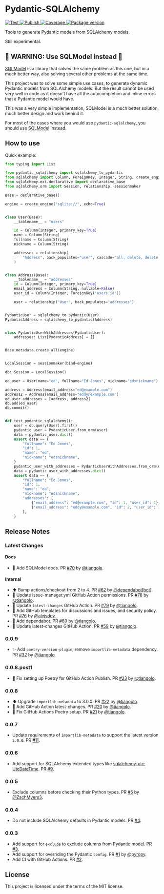 # Pydantic-SQLAlchemy

<a href="https://github.com/tiangolo/pydantic-sqlalchemy/actions?query=workflow%3ATest" target="_blank">
    <img src="https://github.com/tiangolo/pydantic-sqlalchemy/workflows/Test/badge.svg" alt="Test">
</a>
<a href="https://github.com/tiangolo/pydantic-sqlalchemy/actions?query=workflow%3APublish" target="_blank">
    <img src="https://github.com/tiangolo/pydantic-sqlalchemy/workflows/Publish/badge.svg" alt="Publish">
</a>
<a href="https://codecov.io/gh/tiangolo/pydantic-sqlalchemy" target="_blank">
    <img src="https://img.shields.io/codecov/c/github/tiangolo/pydantic-sqlalchemy?color=%2334D058" alt="Coverage">
</a>
<a href="https://pypi.org/project/pydantic-sqlalchemy" target="_blank">
    <img src="https://img.shields.io/pypi/v/pydantic-sqlalchemy?color=%2334D058&label=pypi%20package" alt="Package version">
</a>

Tools to generate Pydantic models from SQLAlchemy models.

Still experimental.

## 🚨 WARNING: Use SQLModel instead 🚨

[SQLModel](https://sqlmodel.tiangolo.com/) is a library that solves the same problem as this one, but in a much better way, also solving several other problems at the same time.

This project was to solve some simple use cases, to generate dynamic Pydantic models from SQLAlchemy models. But the result cannot be used very well in code as it doesn't have all the autocompletion and inline errors that a Pydantic model would have.

This was a very simple implementation, SQLModel is a much better solution, much better design and work behind it.

For most of the cases where you would use `pydantic-sqlalchemy`, you should use [SQLModel](https://sqlmodel.tiangolo.com/) instead.

## How to use

Quick example:

```Python
from typing import List

from pydantic_sqlalchemy import sqlalchemy_to_pydantic
from sqlalchemy import Column, ForeignKey, Integer, String, create_engine
from sqlalchemy.ext.declarative import declarative_base
from sqlalchemy.orm import Session, relationship, sessionmaker

Base = declarative_base()

engine = create_engine("sqlite://", echo=True)


class User(Base):
    __tablename__ = "users"

    id = Column(Integer, primary_key=True)
    name = Column(String)
    fullname = Column(String)
    nickname = Column(String)

    addresses = relationship(
        "Address", back_populates="user", cascade="all, delete, delete-orphan"
    )


class Address(Base):
    __tablename__ = "addresses"
    id = Column(Integer, primary_key=True)
    email_address = Column(String, nullable=False)
    user_id = Column(Integer, ForeignKey("users.id"))

    user = relationship("User", back_populates="addresses")


PydanticUser = sqlalchemy_to_pydantic(User)
PydanticAddress = sqlalchemy_to_pydantic(Address)


class PydanticUserWithAddresses(PydanticUser):
    addresses: List[PydanticAddress] = []


Base.metadata.create_all(engine)


LocalSession = sessionmaker(bind=engine)

db: Session = LocalSession()

ed_user = User(name="ed", fullname="Ed Jones", nickname="edsnickname")

address = Address(email_address="ed@example.com")
address2 = Address(email_address="eddy@example.com")
ed_user.addresses = [address, address2]
db.add(ed_user)
db.commit()


def test_pydantic_sqlalchemy():
    user = db.query(User).first()
    pydantic_user = PydanticUser.from_orm(user)
    data = pydantic_user.dict()
    assert data == {
        "fullname": "Ed Jones",
        "id": 1,
        "name": "ed",
        "nickname": "edsnickname",
    }
    pydantic_user_with_addresses = PydanticUserWithAddresses.from_orm(user)
    data = pydantic_user_with_addresses.dict()
    assert data == {
        "fullname": "Ed Jones",
        "id": 1,
        "name": "ed",
        "nickname": "edsnickname",
        "addresses": [
            {"email_address": "ed@example.com", "id": 1, "user_id": 1},
            {"email_address": "eddy@example.com", "id": 2, "user_id": 1},
        ],
    }
```

## Release Notes

### Latest Changes

#### Docs

* 📝 Add SQLModel docs. PR [#70](https://github.com/tiangolo/pydantic-sqlalchemy/pull/70) by [@tiangolo](https://github.com/tiangolo).

#### Internal

* ⬆ Bump actions/checkout from 2 to 4. PR [#62](https://github.com/tiangolo/pydantic-sqlalchemy/pull/62) by [@dependabot[bot]](https://github.com/apps/dependabot).
* 👷 Update issue-manager.yml GitHub Action permissions. PR [#78](https://github.com/tiangolo/pydantic-sqlalchemy/pull/78) by [@tiangolo](https://github.com/tiangolo).
* 👷 Update `latest-changes` GitHub Action. PR [#79](https://github.com/tiangolo/pydantic-sqlalchemy/pull/79) by [@tiangolo](https://github.com/tiangolo).
* 🔧 Add GitHub templates for discussions and issues, and security policy. PR [#76](https://github.com/tiangolo/pydantic-sqlalchemy/pull/76) by [@alejsdev](https://github.com/alejsdev).
* 👷 Add dependabot. PR [#60](https://github.com/tiangolo/pydantic-sqlalchemy/pull/60) by [@tiangolo](https://github.com/tiangolo).
* 👷 Update latest-changes GitHub Action. PR [#59](https://github.com/tiangolo/pydantic-sqlalchemy/pull/59) by [@tiangolo](https://github.com/tiangolo).

### 0.0.9

* ✨ Add `poetry-version-plugin`, remove `importlib-metadata` dependency. PR [#32](https://github.com/tiangolo/pydantic-sqlalchemy/pull/32) by [@tiangolo](https://github.com/tiangolo).

### 0.0.8.post1

* 💚 Fix setting up Poetry for GitHub Action Publish. PR [#23](https://github.com/tiangolo/pydantic-sqlalchemy/pull/23) by [@tiangolo](https://github.com/tiangolo).

### 0.0.8

* ⬆️ Upgrade `importlib-metadata` to 3.0.0. PR [#22](https://github.com/tiangolo/pydantic-sqlalchemy/pull/22) by [@tiangolo](https://github.com/tiangolo).
* 👷 Add GitHub Action latest-changes. PR [#20](https://github.com/tiangolo/pydantic-sqlalchemy/pull/20) by [@tiangolo](https://github.com/tiangolo).
* 💚 Fix GitHub Actions Poetry setup. PR [#21](https://github.com/tiangolo/pydantic-sqlalchemy/pull/21) by [@tiangolo](https://github.com/tiangolo).

### 0.0.7

* Update requirements of `importlib-metadata` to support the latest version `2.0.0`. PR [#11](https://github.com/tiangolo/pydantic-sqlalchemy/pull/11).

### 0.0.6

* Add support for SQLAlchemy extended types like [sqlalchemy-utc: UtcDateTime](https://github.com/spoqa/sqlalchemy-utc). PR [#9](https://github.com/tiangolo/pydantic-sqlalchemy/pull/9).

### 0.0.5

* Exclude columns before checking their Python types. PR [#5](https://github.com/tiangolo/pydantic-sqlalchemy/pull/5) by [@ZachMyers3](https://github.com/ZachMyers3).

### 0.0.4

* Do not include SQLAlchemy defaults in Pydantic models. PR [#4](https://github.com/tiangolo/pydantic-sqlalchemy/pull/4).

### 0.0.3

* Add support for `exclude` to exclude columns from Pydantic model. PR [#3](https://github.com/tiangolo/pydantic-sqlalchemy/pull/3).
* Add support for overriding the Pydantic `config`. PR [#1](https://github.com/tiangolo/pydantic-sqlalchemy/pull/1) by [@pyropy](https://github.com/pyropy).
* Add CI with GitHub Actions. PR [#2](https://github.com/tiangolo/pydantic-sqlalchemy/pull/2).

## License

This project is licensed under the terms of the MIT license.
